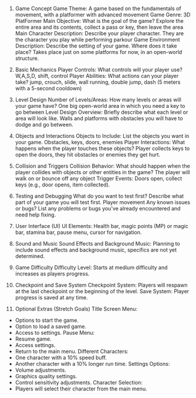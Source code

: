 1. Game Concept
Game Theme:
A game based on the fundamentals of movement, with a platformer with advanced movement 
Game Genre:
3D PlatFormer
Main Objective:
What is the goal of the game? Explore the entire area and its contents, collect a pass or key, then leave the area
Main Character Description:
Describe your player character. They are the character you play while performing parkour 
Game Environment Description:
Describe the setting of your game. Where does it take place?
Takes place just on some platforms for now, in an open-world structure.

2. Basic Mechanics
Player Controls:
What controls will your player use? W,A,S,D, shift, control 
Player Abilities:
What actions can your player take? jump, crouch, slide, wall running, double jump, dash (5 meters with a 5-second cooldown)

3. Level Design
Number of Levels/Areas:
How many levels or areas will your game have? One big open-world area in which you need a key to go between
Level Design Overview:
Briefly describe what each level or area will look like. 
Walls and platforms with obstacles you will have to dodge and go between.

4. Objects and Interactions
Objects to Include:
List the objects you want in your game. Obstacles, keys, doors, enemies 
Player Interactions:
What happens when the player touches these objects? Player collects keys to open the doors, they hit obstacles or enemies they get hurt.

5. Collision and Triggers
Collision Behavior:
What should happen when the player collides with objects or other entities in the game? The player will walk on or bounce off any object
Trigger Events:
Doors open, collect keys (e.g., door opens, item collected).

6. Testing and Debugging
What do you want to test first?
Describe what part of your game you will test first. Player movement 
Any known issues or bugs?
List any problems or bugs you’ve already encountered and need help fixing.

7. User Interface (UI)
UI Elements:
Health bar, magic points (MP) or magic bar, stamina bar, pause menu, cursor for navigation.

8. Sound and Music
Sound Effects and Background Music:
Planning to include sound effects and background music, specifics are not yet determined.

9. Game Difficulty
Difficulty Level:
Starts at medium difficulty and increases as players progress.

10. Checkpoint and Save System
Checkpoint System:
Players will respawn at the last checkpoint or the beginning of the level.
Save System:
Player progress is saved at any time.

11. Optional Extras (Stretch Goals)
Title Screen Menu:
- Options to start the game.
- Option to load a saved game.
- Access to settings.
Pause Menu:
- Resume game.
- Access settings.
- Return to the main menu.
Different Characters:
- One character with a 10% speed buff.
- Another character with a 10% longer run time.
Settings Options:
- Volume adjustments.
- Graphics quality settings.
- Control sensitivity adjustments.
Character Selection:
- Players will select their character from the main menu.
